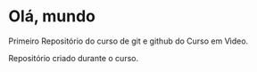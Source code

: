 # Olá, mundo
 Primeiro Repositório do curso de git e github do Curso em Vìdeo.

 Repositório criado durante o curso.
